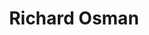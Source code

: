 ---
title: Richard Osman
author_slug: richard_osman
wikipedia_url: https://en.wikipedia.org/wiki/Richard_Osman
layout: author
---
